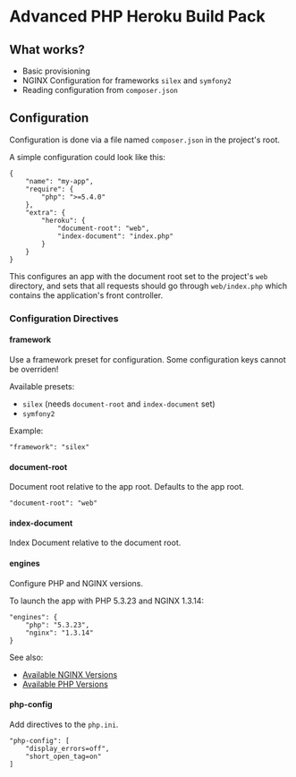 # Advanced PHP Heroku Build Pack

## What works?

* Basic provisioning
* NGINX Configuration for frameworks `silex` and `symfony2`
* Reading configuration from `composer.json`

[Available PHP Versions]: http://chh-heroku-buildpack-php.s3.amazonaws.com/manifest.php
[Available NGINX Versions]: http://chh-heroku-buildpack-php.s3.amazonaws.com/manifest.nginx

## Configuration

Configuration is done via a file named `composer.json` in the project's
root.

A simple configuration could look like this:

    {
        "name": "my-app",
        "require": {
            "php": ">=5.4.0"
        },
        "extra": {
            "heroku": {
                "document-root": "web",
                "index-document": "index.php"
            }
        }
    }

This configures an app with the document root set to the project's `web`
directory, and sets that all requests should go through `web/index.php`
which contains the application's front controller.

### Configuration Directives

#### framework

Use a framework preset for configuration. Some configuration keys cannot
be overriden!

Available presets:

* `silex` (needs `document-root` and `index-document` set)
* `symfony2`

Example:

    "framework": "silex"

#### document-root

Document root relative to the app root. Defaults to the app root.

    "document-root": "web"

#### index-document

Index Document relative to the document root.

#### engines

Configure PHP and NGINX versions.

To launch the app with PHP 5.3.23 and NGINX 1.3.14:

    "engines": {
        "php": "5.3.23",
        "nginx": "1.3.14"
    }

See also:

* [Available NGINX Versions][]
* [Available PHP Versions][]

#### php-config

Add directives to the `php.ini`.

    "php-config": [
        "display_errors=off",
        "short_open_tag=on"
    ]

